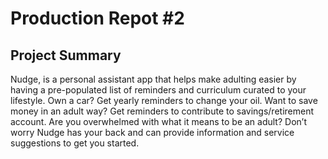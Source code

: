 # Production Repot #2
## Project Summary
Nudge, is a personal assistant app that helps make adulting easier by having a pre-populated 
list of reminders and curriculum curated to your lifestyle. Own a car? Get yearly reminders 
to change your oil. Want to save money in an adult way? Get reminders to contribute to 
savings/retirement account. Are you overwhelmed with what it means to be an adult? Don’t worry 
Nudge has your back and can provide information and service suggestions to get you started.
